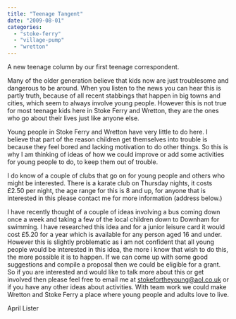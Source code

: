 ```yaml
---
title: "Teenage Tangent"
date: "2009-08-01"
categories: 
  - "stoke-ferry"
  - "village-pump"
  - "wretton"
---
```


A new teenage column by our first teenage correspondent.

Many of the older generation believe that kids now are just troublesome and dangerous to be around. When you listen to the news you can hear this is partly truth, because of all recent stabbings that happen in big towns and cities, which seem to always involve young people. However this is not true for most teenage kids here in Stoke Ferry and Wretton, they are the ones who go about their lives just like anyone else.

Young people in Stoke Ferry and Wretton have very little to do here. I believe that part of the reason children get themselves into trouble is because they feel bored and lacking motivation to do other things. So this is why I am thinking of ideas of how we could improve or add some activities for young people to do, to keep them out of trouble.

I do know of a couple of clubs that go on for young people and others who might be interested. There is a karate club on Thursday nights, it costs £2.50 per night, the age range for this is 8 and up, for anyone that is interested in this please contact me for more information (address below.)

I have recently thought of a couple of ideas involving a bus coming down once a week and taking a few of the local children down to Downham for swimming. I have researched this idea and for a junior leisure card it would cost £5.20 for a year which is available for any person aged 16 and under. However this is slightly problematic as i am not confident that all young people would be interested in this idea, the more i know that wish to do this, the more possible it is to happen. If we can come up with some good suggestions and compile a proposal then we could be eligible for a grant. So if you are interested and would like to talk more about this or get involved then please feel free to email me at stokefortheyoung@aol.co.uk or if you have any other ideas about activities. With team work we could make Wretton and Stoke Ferry a place where young people and adults love to live.

April Lister
